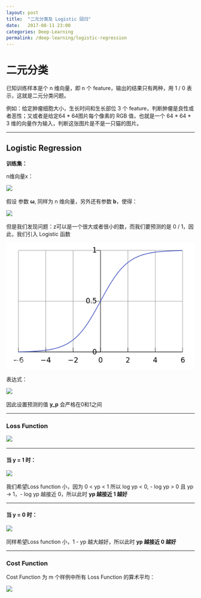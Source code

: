```yaml
---
layout: post
title:  "二元分类及 Logistic 回归"
date:   2017-08-11 23:00
categories: Deep-Learning
permalink: /deep-learning/logistic-regression
---
```



# 二元分类

已知训练样本是个 n 维向量，即 n 个 feature，输出的结果只有两种，用 1 / 0 表示，这就是二元分类问题。

例如：给定肿瘤细胞大小，生长时间和生长部位 3 个 feature，判断肿瘤是良性或者恶性；又或者是给定64 * 64图片每个像素的 RGB 值，也就是一个 64 * 64 * 3 维的向量作为输入，判断这张图片是不是一只猫的图片。

---

## Logistic Regression

**训练集：**

n维向量x：

<div><img src="http://latex.codecogs.com/gif.latex?$$
x = 
\left[
\begin{matrix}
 x1     \\
 x2    \\
 \vdots \\
 xn     \\
\end{matrix}
\right]
$$" /></div>

假设 参数 **&omega;**, 同样为 n 维向量，另外还有参数 **b**，使得：

<div><img src="http://latex.codecogs.com/gif.latex?
$$
z = \omega^T· x + b
$$" /></div>

但是我们发现问题：z可以是一个很大或者很小的数，而我们要预测的是 0 / 1，因此，我们引入 Logistic 函数

![network](../images/deep-learning/logistics.png)

表达式：

<div><img src="http://latex.codecogs.com/gif.latex?
$$
\sigma(z)=\frac{1}{1 + e^{-z}}
$$" /></div>

因此设置预测的值 **y_p** 会严格在0和1之间

---

### Loss Function

<div><img src="http://latex.codecogs.com/gif.latex?
L(y_p, y) = -(y\log y_p + (1-y)\log (1 - y_p))
$$" /></div>

---

#### 当 y = 1 时：

<div><img src="http://latex.codecogs.com/gif.latex?$$L(y_p, y) = - \log y_p$$" /></div>

我们希望Loss function 小，因为 0 < yp < 1 所以 log yp < 0, - log yp > 0 且 yp -> 1，- log yp 越接近 0，所以此时 **yp 越接近 1 越好**

---

#### 当 y = 0 时：

<div><img src="http://latex.codecogs.com/gif.latex?$$L(y_p, y) = - \log (1 - y_p)$$" /></div>

同样希望Loss function 小，1 - yp 越大越好，所以此时 **yp 越接近 0 越好**

---

### Cost Function

Cost Function 为 m 个样例中所有 Loss Function 的算术平均：

<div><img src="http://latex.codecogs.com/gif.latex?
$$
J(\omega, b) \\\\= \frac {1}{m}\sum_{i=1}^{m}L(y_p^{(i)}, y^{(i)})
\\= -\frac {1}{m}\sum_{i=1}^{m}(y^{(i)}\log y_p^{(i)} + (1-y^{(i)})\log (1 - y_p^{(i)}))
$$" /></div>